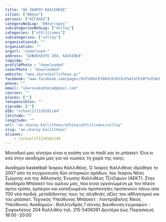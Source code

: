 ```yaml
---
title: "ΑΕ ΙΚΑΡΟΥ-ΚΑΛΛΙΘΕΑΣ"
cities: ["Αθήνα"]
perioxi: ["ΑΙΓΑΛΕΩ"]
categoryNoSLug: "Αθλητισμός"
subcategoriesNoSLug: ["Volley"]
categories: ["athlitismos"]
subcategories: ["volley"]
organisationid: ""
organisation: ""
orgurl: "undefined-"
address: "ΣΟΦΟΚΛΕΟΥΣ 204, ΚΑΛΛΙΘΕΑ"
logoimg: ""
profilePhoto : "downloaded"
coverPhoto : "downloaded"
website: "www.ikaroskallitheas.gr"
facebook: "www.facebook.com/pages/%CE%99%CE%9A%CE%91%CE%A1%CE%9F%CE%A3-%CE%9A%CE%91%CE%9B%CE%9B%CE%99%CE%98%CE%95%CE%91%CE%A3-%CE%91%CE%BA%CE%B1%CE%B4%CE%B7%CE%BC%CE%AF%CE%B1-BASKETBALL/165738893444416"
phone: ""
email: "ikarosakadimia@gmail.com"
courses: ""
places: [""]
rensponsibles: ""
zipcode: [""]
UID: "school171120181144"
latitude: ""
longitude: ""
url: "ae-ikaroy-kallitheas/athina/athlitismos/volley"
slug: "ae-ikaroy-kallitheas"
aliases:
    - /school171120181144
---
```



Μοναδικό μας κίνητρο είναι η αγάπη για το παιδί και το μπάσκετ. Ελα κι εσύ στην ακαδημία μας για να νιώσεις τη χαρά της νίκης.

Ακαδημία basketball Ίκαρου Καλλιθέας. Ο Ίκαρος Καλλιθέας ιδρύθηκε το 2007 απο τη συγχώνευση δύο ιστορικών ομάδων, του Ίκαρου Νέας Σμύρνης και της Αθλητικής Ένωσης Καλλιθέας Τζιτζιφιών (ΑΕΚΤ). Στην Ακαδημία Μπάσκετ του ομίλου μας, που είναι οργανωμένη με τον πλέον άρτιο τρόπο, έμπειροι και καταξιωμένοι προπονητές προπονούν πάνω απο 700 νέα παιδιά, μεταδίδοντας τους τις αληθινές αξίες του αθλητισμού και του μπάσκετ. Τεχνικός Υπεύθυνος Μπάσκετ : Λαντρόβαλης Νίκος Υπεύθυνος Ακαδημιών : Βαλληνδράς Γιάννης Διευθυνση εγγραφών : Σοφοκλέους 204 Καλλιθέα τηλ. 215-5406391 Δευτέρα έως Παρασκευή 18:00 -20:00